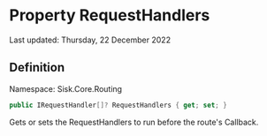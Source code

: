 # Property RequestHandlers
Last updated: Thursday, 22 December 2022

## Definition
Namespace: Sisk.Core.Routing

```csharp
public IRequestHandler[]? RequestHandlers { get; set; }
```

Gets or sets the RequestHandlers to run before the route's Callback.

